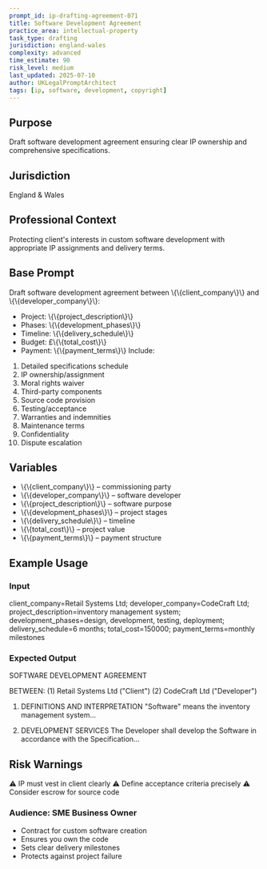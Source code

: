 ```yaml
---
prompt_id: ip-drafting-agreement-071
title: Software Development Agreement
practice_area: intellectual-property
task_type: drafting
jurisdiction: england-wales
complexity: advanced
time_estimate: 90
risk_level: medium
last_updated: 2025-07-10
author: UKLegalPromptArchitect
tags: [ip, software, development, copyright]
---
```


## Purpose
Draft software development agreement ensuring clear IP ownership and comprehensive specifications.

## Jurisdiction
England & Wales

## Professional Context
Protecting client's interests in custom software development with appropriate IP assignments and delivery terms.

## Base Prompt
Draft software development agreement between \\{\\{client_company\\}\\} and \\{\\{developer_company\\}\\}:
- Project: \\{\\{project_description\\}\\}
- Phases: \\{\\{development_phases\\}\\}
- Timeline: \\{\\{delivery_schedule\\}\\}
- Budget: £\\{\\{total_cost\\}\\}
- Payment: \\{\\{payment_terms\\}\\}
Include:
1. Detailed specifications schedule
2. IP ownership/assignment
3. Moral rights waiver
4. Third-party components
5. Source code provision
6. Testing/acceptance
7. Warranties and indemnities
8. Maintenance terms
9. Confidentiality
10. Dispute escalation

## Variables
- \\{\\{client_company\\}\\} – commissioning party
- \\{\\{developer_company\\}\\} – software developer
- \\{\\{project_description\\}\\} – software purpose
- \\{\\{development_phases\\}\\} – project stages
- \\{\\{delivery_schedule\\}\\} – timeline
- \\{\\{total_cost\\}\\} – project value
- \\{\\{payment_terms\\}\\} – payment structure

## Example Usage
### Input
client_company=Retail Systems Ltd; developer_company=CodeCraft Ltd; project_description=inventory management system; development_phases=design, development, testing, deployment; delivery_schedule=6 months; total_cost=150000; payment_terms=monthly milestones

### Expected Output
SOFTWARE DEVELOPMENT AGREEMENT

BETWEEN:
(1) Retail Systems Ltd ("Client")
(2) CodeCraft Ltd ("Developer")

1. DEFINITIONS AND INTERPRETATION
"Software" means the inventory management system...

2. DEVELOPMENT SERVICES
The Developer shall develop the Software in accordance with the Specification...

## Risk Warnings
⚠️ IP must vest in client clearly
⚠️ Define acceptance criteria precisely
⚠️ Consider escrow for source code

### Audience: SME Business Owner
- Contract for custom software creation
- Ensures you own the code
- Sets clear delivery milestones
- Protects against project failure
